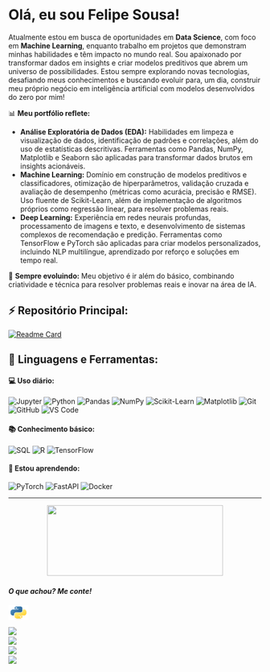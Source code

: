 # Olá, eu sou Felipe Sousa!  
Atualmente estou em busca de oportunidades em **Data Science**, com foco em **Machine Learning**, enquanto trabalho em projetos que demonstram minhas habilidades e têm impacto no mundo real. Sou apaixonado por transformar dados em insights e criar modelos preditivos que abrem um universo de possibilidades. Estou sempre explorando novas tecnologias, desafiando meus conhecimentos e buscando evoluir para, um dia, construir meu próprio negócio em inteligência artificial com modelos desenvolvidos do zero por mim!

📊 **Meu portfólio reflete:**  
- **Análise Exploratória de Dados (EDA):** Habilidades em limpeza e visualização de dados, identificação de padrões e correlações, além do uso de estatísticas descritivas. Ferramentas como Pandas, NumPy, Matplotlib e Seaborn são aplicadas para transformar dados brutos em insights acionáveis.  
- **Machine Learning:** Domínio em construção de modelos preditivos e classificadores, otimização de hiperparâmetros, validação cruzada e avaliação de desempenho (métricas como acurácia, precisão e RMSE). Uso fluente de Scikit-Learn, além de implementação de algoritmos próprios como regressão linear, para resolver problemas reais.  
- **Deep Learning:** Experiência em redes neurais profundas, processamento de imagens e texto, e desenvolvimento de sistemas complexos de recomendação e predição. Ferramentas como TensorFlow e PyTorch são aplicadas para criar modelos personalizados, incluindo NLP multilíngue, aprendizado por reforço e soluções em tempo real.  

🚀 **Sempre evoluindo:** Meu objetivo é ir além do básico, combinando criatividade e técnica para resolver problemas reais e inovar na área de IA.

## ⚡ **Repositório Principal:**

[![Readme Card](https://github-readme-stats.vercel.app/api/pin/?username=benzerinsio&repo=DataScience&title_color=fff&icon_color=f9f9f9&text_color=9f9f9f&bg_color=151515)](https://github.com/benzerinsio/DataScience)

## 🚀 **Linguagens e Ferramentas:**

 #### 💻 **Uso diário:**  
![Jupyter](https://img.shields.io/badge/-Jupyter-F37626?style=flat-square&logo=Jupyter)
![Python](https://img.shields.io/badge/-Python-3776AB?style=flat-square&logo=Python)
![Pandas](https://img.shields.io/badge/-Pandas-150458?style=flat-square&logo=Pandas)
![NumPy](https://img.shields.io/badge/-NumPy-013243?style=flat-square&logo=NumPy)
![Scikit-Learn](https://img.shields.io/badge/-Scikit--Learn-F7931E?style=flat-square&logo=scikit-learn)
![Matplotlib](https://img.shields.io/badge/-Matplotlib-11557C?style=flat-square&logo=Matplotlib)
![Git](https://img.shields.io/badge/-Git-F05032?style=flat-square&logo=Git)
![GitHub](https://img.shields.io/badge/-GitHub-181717?style=flat-square&logo=GitHub)
![VS Code](https://img.shields.io/badge/-VS%20Code-007ACC?style=flat-square&logo=visual-studio-code)  

#### 📚 **Conhecimento básico:**
![SQL](https://img.shields.io/badge/-SQL-4479A1?style=flat-square&logo=MySQL)
![R](https://img.shields.io/badge/-R-276DC3?style=flat-square&logo=R)
![TensorFlow](https://img.shields.io/badge/-TensorFlow-FF6F00?style=flat-square&logo=TensorFlow)  

#### 🌱 **Estou aprendendo:**
![PyTorch](https://img.shields.io/badge/-PyTorch-EE4C2C?style=flat-square&logo=PyTorch)
![FastAPI](https://img.shields.io/badge/-FastAPI-009688?style=flat-square&logo=FastAPI)
![Docker](https://img.shields.io/badge/-Docker-2496ED?style=flat-square&logo=Docker)  

---

<div id="header" align="center">
  <img width="350" height="140" src="https://github-readme-stats.vercel.app/api/top-langs/?username=benzerinsio&hide=html&layout=compact&theme=dark" />  
</div>  

#### *O que achou? Me conte!*  
<img align="center" alt="Python" height="30" width="40" src="https://raw.githubusercontent.com/devicons/devicon/master/icons/python/python-original.svg">   

 <a href="https://www.linkedin.com/in/felipe-sousa-20968017a/" target="_blank"><img src="https://img.shields.io/badge/-LinkedIn-%230077B5?style=for-the-badge&logo=linkedin&logoColor=white" target="_blank"></a>  
 <a href="mailto:felipevsousa7@gmail.com"><img src="https://img.shields.io/badge/-Gmail-%23333?style=for-the-badge&logo=gmail&logoColor=white" target="_blank"></a>  
 <a href="https://www.kaggle.com/benzerinsio" target="_blank"><img src="https://img.shields.io/badge/Kaggle-20BEFF?style=for-the-badge&logo=Kaggle&logoColor=white" target="_blank"></a>  
 <a href="https://felipevsousa.my.canva.site/portfolio" target="_blank"><img src="https://img.shields.io/badge/Portfolio-00C4B4?style=for-the-badge&logo=Canva&logoColor=white" target="_blank"></a>  